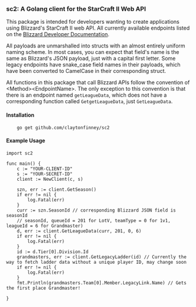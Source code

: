### sc2: A Golang client for the StarCraft II Web API

This package is intended for developers wanting to create applications using Blizzard's StarCraft II web API. All currently available endpoints listed on the [Blizzard Developer Documentation](https://develop.battle.net/documentation/api-reference/starcraft-2-community-api).

All payloads are unmarshalled into structs with an almost entirely uniform naming scheme. In most cases, you can expect that field's name is the same as Blizzard's JSON payload, just with a capital first letter. Some legacy endpoints have snake\_case field names in their payloads, which have been converted to CamelCase in their corresponding struct. 

All functions in this package that call Blizzard APIs follow the convention of \<Method\>\<EndpointName\>. The only exception to this convention is that there is an endpoint named `getLeagueData`, which does not have a corresponding function called `GetgetLeagueData`, just `GetLeagueData`.

#### Installation
```
    go get github.com/claytonfinney/sc2
```

#### Example Usage
```{golang}
import sc2

func main() {
    c := "YOUR-CLIENT-ID"
    s := "YOUR-SECRET-ID"
    client := NewClient(c, s)

    szn, err := client.GetSeason()
    if err != nil {
        log.Fatal(err)
    }
    curr := szn.SeasonId // corresponding Blizzard JSON field is seasonId
    // seasonId, queueId = 201 for LotV, teamType = 0 for 1v1, leagueId = 6 for Grandmaster)
    d, err := client.GetLeagueData(curr, 201, 0, 6)    
    if err != nil {
        log.Fatal(err) 
    }
    id := d.Tier[0].Division.Id
    grandmasters, err := client.GetLegacyLadder(id) // Currently the way to fetch ladder data without a unique player ID, may change soon
    if err != nil {
        log.Fatal(err)
    }
    fmt.Println(grandmasters.Team[0].Member.LegacyLink.Name) // Gets the first place Grandmaster!
    
}

```
